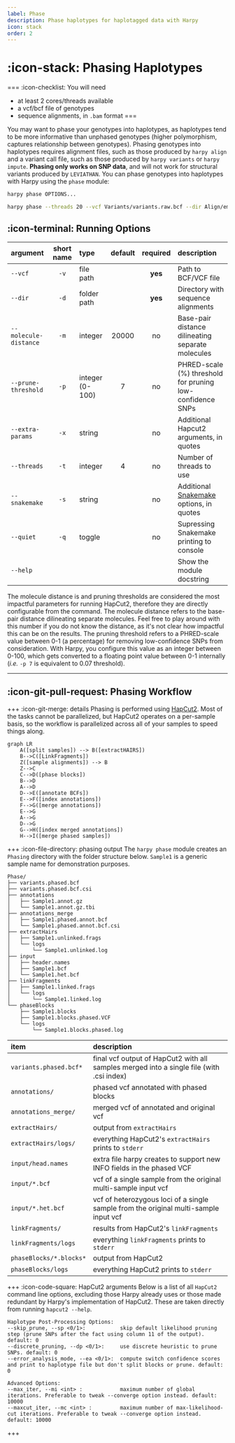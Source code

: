```yaml
---
label: Phase
description: Phase haplotypes for haplotagged data with Harpy
icon: stack
order: 2
---
```


# :icon-stack: Phasing Haplotypes

===  :icon-checklist: You will need
- at least 2 cores/threads available
- a vcf/bcf file of genotypes
- sequence alignments, in `.bam` format
===

You may want to phase your genotypes into haplotypes, as haplotypes tend to be more informative
than unphased genotypes (higher polymorphism, captures relationship between genotypes). Phasing
genotypes into haplotypes requires alignment files, such as those produced by `harpy align` and
a variant call file, such as those produced by `harpy variants` or `harpy impute`. **Phasing only
works on SNP data**, and will not work for structural variants produced by `LEVIATHAN`. You can phase genotypes into haplotypes with Harpy using the `phase` module:

```bash usage
harpy phase OPTIONS... 
```
```bash example
harpy phase --threads 20 --vcf Variants/variants.raw.bcf --dir Align/ema 
```


## :icon-terminal: Running Options
| argument              | short name | type            | default | required | description                                                                                     |
|:----------------------|:----------:|:----------------|:-------:|:--------:|:------------------------------------------------------------------------------------------------|
| `--vcf`               |    `-v`    | file path       |         | **yes**  | Path to BCF/VCF file                                                                            |
| `--dir`               |    `-d`    | folder path     |         | **yes**  | Directory with sequence alignments                                                              |
| `--molecule-distance` |    `-m`    | integer         |  20000  |    no    | Base-pair distance dilineating separate molecules                                               |
| `--prune-threshold`   |    `-p`    | integer (0-100) |    7    |    no    | PHRED-scale (%) threshold for pruning low-confidence SNPs                                       |
| `--extra-params`      |    `-x`    | string          |         |    no    | Additional Hapcut2 arguments, in quotes                                                         |
| `--threads`           |    `-t`    | integer         |    4    |    no    | Number of threads to use                                                                        |
| `--snakemake`         |    `-s`    | string          |         |    no    | Additional [Snakemake](../snakemake/#adding-snakamake-parameters) options, in quotes |
| `--quiet`             |    `-q`    | toggle          |         |    no    | Supressing Snakemake printing to console                                                        |
| `--help`              |            |                 |         |          | Show the module docstring                                                                       |


The molecule distance is and pruning thresholds are considered the most impactful parameters
for running HapCut2, therefore they are directly configurable from the command. The molecule distance
refers to the base-pair distance dilineating separate molecules. Feel free to play around with this number 
if you do not know the distance, as it's not clear how impactful this can be on the results. The pruning 
threshold refers to a PHRED-scale value between 0-1 (a percentage) for removing low-confidence SNPs from consideration. 
With Harpy, you configure this value as an integer between 0-100, which gets converted to a floating point
value between 0-1 internally (_i.e._ `-p 7` is equivalent to 0.07 threshold).

---
## :icon-git-pull-request: Phasing Workflow
+++ :icon-git-merge: details
Phasing is performed using [HapCut2](https://github.com/vibansal/HapCUT2). Most of the tasks cannot
be parallelized, but HapCut2 operates on a per-sample basis, so the workflow is parallelized
across all of your samples to speed things along.

```mermaid
graph LR
    A([split samples]) --> B([extractHAIRS])
    B-->C([LinkFragments])
    Z([sample alignments]) --> B
    Z-->C
    C-->D([phase blocks])
    B-->D
    A-->D
    D-->E([annotate BCFs])
    E-->F([index annotations])
    F-->G([merge annotations])
    E-->G
    A-->G
    D-->G
    G-->H([index merged annotations])
    H-->I([merge phased samples])
```

+++ :icon-file-directory: phasing output
The `harpy phase` module creates an `Phasing` directory with the folder structure below. `Sample1` is a generic sample name for demonstration purposes.

```
Phase/
├── variants.phased.bcf
├── variants.phased.bcf.csi
├── annotations
│   ├── Sample1.annot.gz
│   └── Sample1.annot.gz.tbi
├── annotations_merge
│   ├── Sample1.phased.annot.bcf
│   └── Sample1.phased.annot.bcf.csi
├── extractHairs
│   ├── Sample1.unlinked.frags
│   └── logs
│       └── Sample1.unlinked.log
├── input
│   ├── header.names
│   ├── Sample1.bcf
│   └── Sample1.het.bcf
├── linkFragments
│   ├── Sample1.linked.frags
│   └── logs
│       └── Sample1.linked.log
└── phaseBlocks
    ├── Sample1.blocks
    ├── Sample1.blocks.phased.VCF
    └── logs
        └── Sample1.blocks.phased.log

```

| item | description |
|:---|:---|
| `variants.phased.bcf*` | final vcf output of HapCut2 with all samples merged into a single file (with .csi index) |
| `annotations/` | phased vcf annotated with phased blocks |
| `annotations_merge/` | merged vcf of annotated and original vcf |
| `extractHairs/` | output from `extractHairs` |
| `extractHairs/logs/` | everything HapCut2's `extractHairs` prints to `stderr` |
| `input/head.names` | extra file harpy creates to support new INFO fields in the phased VCF |
| `input/*.bcf` | vcf of a single sample from the original multi-sample input vcf |
| `input/*.het.bcf` | vcf of heterozygous loci of a single sample from the original multi-sample input vcf |
| `linkFragments/` | results from HapCut2's `linkFragments` |
| `linkFragments/logs` | everything `linkFragments` prints to `stderr` |
| `phaseBlocks/*.blocks*` | output from HapCut2 |
| `phaseBlocks/logs` | everything HapCut2 prints to `stderr` |

+++ :icon-code-square: HapCut2 arguments
Below is a list of all `HapCut2` command line options, excluding those Harpy already uses or those made redundant by Harpy's implementation of HapCut2.
These are taken directly from running `hapcut2 --help`.

``` hapcut2 arguments
Haplotype Post-Processing Options:
--skip_prune, --sp <0/1>:           skip default likelihood pruning step (prune SNPs after the fact using column 11 of the output). default: 0
--discrete_pruning, --dp <0/1>:     use discrete heuristic to prune SNPs. default: 0
--error_analysis_mode, --ea <0/1>:  compute switch confidence scores and print to haplotype file but don't split blocks or prune. default: 0

Advanced Options:
--max_iter, --mi <int> :            maximum number of global iterations. Preferable to tweak --converge option instead. default: 10000
--maxcut_iter, --mc <int> :         maximum number of max-likelihood-cut iterations. Preferable to tweak --converge option instead. default: 10000
```
+++
